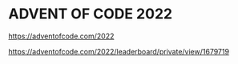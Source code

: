 # ADVENT OF CODE 2022
https://adventofcode.com/2022

https://adventofcode.com/2022/leaderboard/private/view/1679719

